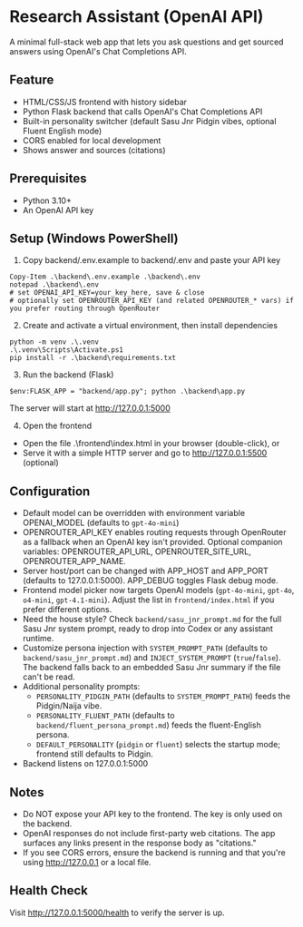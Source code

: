 # Research Assistant (OpenAI API)

A minimal full-stack web app that lets you ask questions and get sourced answers using OpenAI's Chat Completions API.

## Feature
- HTML/CSS/JS frontend with history sidebar
- Python Flask backend that calls OpenAI's Chat Completions API
- Built-in personality switcher (default Sasu Jnr Pidgin vibes, optional Fluent English mode)
- CORS enabled for local development
- Shows answer and sources (citations)

## Prerequisites
- Python 3.10+
- An OpenAI API key

## Setup (Windows PowerShell)

1) Copy backend/.env.example to backend/.env and paste your API key

```
Copy-Item .\backend\.env.example .\backend\.env
notepad .\backend\.env
# set OPENAI_API_KEY=your_key_here, save & close
# optionally set OPENROUTER_API_KEY (and related OPENROUTER_* vars) if you prefer routing through OpenRouter
```

2) Create and activate a virtual environment, then install dependencies
```
python -m venv .\.venv
.\.venv\Scripts\Activate.ps1
pip install -r .\backend\requirements.txt
```

3) Run the backend (Flask)
```
$env:FLASK_APP = "backend/app.py"; python .\backend\app.py
```
The server will start at http://127.0.0.1:5000

4) Open the frontend
- Open the file .\frontend\index.html in your browser (double-click), or
- Serve it with a simple HTTP server and go to http://127.0.0.1:5500 (optional)

## Configuration
- Default model can be overridden with environment variable OPENAI_MODEL (defaults to `gpt-4o-mini`)
- OPENROUTER_API_KEY enables routing requests through OpenRouter as a fallback when an OpenAI key isn't provided. Optional companion variables: OPENROUTER_API_URL, OPENROUTER_SITE_URL, OPENROUTER_APP_NAME.
- Server host/port can be changed with APP_HOST and APP_PORT (defaults to 127.0.0.1:5000). APP_DEBUG toggles Flask debug mode.
- Frontend model picker now targets OpenAI models (`gpt-4o-mini`, `gpt-4o`, `o4-mini`, `gpt-4.1-mini`). Adjust the list in `frontend/index.html` if you prefer different options.
- Need the house style? Check `backend/sasu_jnr_prompt.md` for the full Sasu Jnr system prompt, ready to drop into Codex or any assistant runtime.
- Customize persona injection with `SYSTEM_PROMPT_PATH` (defaults to `backend/sasu_jnr_prompt.md`) and `INJECT_SYSTEM_PROMPT` (`true`/`false`). The backend falls back to an embedded Sasu Jnr summary if the file can't be read.
- Additional personality prompts:
	- `PERSONALITY_PIDGIN_PATH` (defaults to `SYSTEM_PROMPT_PATH`) feeds the Pidgin/Naija vibe.
	- `PERSONALITY_FLUENT_PATH` (defaults to `backend/fluent_persona_prompt.md`) feeds the fluent-English persona.
	- `DEFAULT_PERSONALITY` (`pidgin` or `fluent`) selects the startup mode; frontend still defaults to Pidgin.
- Backend listens on 127.0.0.1:5000

## Notes
- Do NOT expose your API key to the frontend. The key is only used on the backend.
- OpenAI responses do not include first-party web citations. The app surfaces any links present in the response body as "citations." 
- If you see CORS errors, ensure the backend is running and that you're using http://127.0.0.1 or a local file.

## Health Check
Visit http://127.0.0.1:5000/health to verify the server is up.
